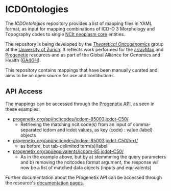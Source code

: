 # ICDOntologies

The _ICDOntologies_ repository provides a list of mapping files in YAML format, as input for mapping combinations of ICD-O 3 Morphology and Topography codes to single [NCIt neoplasm core](https://evs.nci.nih.gov/ftp1/NCI_Thesaurus/Neoplasm/About_Core.html) entities.

The repository is being developed by the [_Theoretical Oncogenomics_](http://info.baudisgroup.org) group at the [University of Zurich](http://uzh.ch). It reflects work performed for the [arrayMap](arraymap.org) and [Progenetix](progenetix.org) resources and as part of the Global Alliance for Genomics and Health ([GA4GH](http://ga4gh.org)).

This repository contains mappings that have been manually curated and aims to be an open source for use and contibutions. 

## API Access

The mappings can be accessed through the [Progenetix API](https://info.progenetix.org/doc/+generated-doc-API-api/), as seen in these examples:

* [progenetix.org/api/ncitcodes/icdom-85003,icdot-C50/](https://progenetix.org/api/ncitcodes/icdom-85003,icdot-C50/)  
    - Retrieving the matching ncit code(s) from an input of comma-separated icdom and icdot values, as key (code) : value (label) objects
* [progenetix.org/api/ncitcodes/icdom-85003,icdot-C50/text/](https://progenetix.org/api/ncitcodes/icdom-85003,icdot-C50/text/)  
    - as before, but tab-delimited term(s)/label
* [progenetix.org/api/equivalents/icdom-85,icdot-C50/](https://progenetix.org/api/equivalents/icdom-85,icdot-C50/)  
    - As in the example above, but by a) stemmming the query parameters and b) removing the ncitcodes format argument, the response will now be a list of matched data objects (inputs and equivalents)
    
Further documentation about the Progenetix API can be accessed through the resource's [documentation pages](https://info.progenetix.org/tags/API.html).
